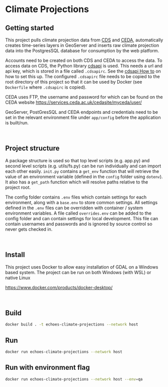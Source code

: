 # Climate Projections

## Getting started
This project pulls climate projection data from [CDS](https://cds.climate.copernicus.eu/#!/home) and [CEDA](https://www.ceda.ac.uk/), automatically creates time-series layers in GeoServer and inserts raw climate projection data into the PostgresSQL database for consumption by the web platform.

Accounts need to be created on both CDS and CEDA to access the data. To access data on CDS, the Python library [cdsapi](https://cds.climate.copernicus.eu/api-how-to) is used. This needs a url and api key, which is stored in a file called `.cdsapirc`. See the [cdsapi How to](https://cds.climate.copernicus.eu/api-how-to) on how to set this up. The configured `.cdsapirc` file needs to be copied to the root directory of this project so that it can be used by Docker (see `Dockerfile` where `.cdsapirc` is copied).

CEDA uses FTP, the username and password for which can be found on the CEDA website https://services.ceda.ac.uk/cedasite/myceda/user/

GeoServer, PostGresSQL and CEDA endpoints and credentials need to be set in the relevant environment file under `app/config` before the application is built/run. 

<br>

## Project structure
A package structure is used so that top level scripts (e.g. app.py) and second level scripts (e.g. utils/fs.py) can be run individually and can import each other easily.
`init.py` contains a `get_env` function that will retrieve the value of an environment variable (defined in the `config` folder using `dotenv`). It also has a `get_path` function which will resolve paths relative to the project root.

The config folder contains `.env` files which contain settings for each environment, along with a `base.env` to store common settings. All settings defined in the `.env` files can be overridden with container / system environment variables.
A file called `overrides.env` can be added to the config folder and can contain settings for local development. This file can contain usernames and passwords and is ignored by source control so never gets checked in.

<br>

## Install
This project uses Docker to allow easy installation of GDAL on a Windows based system. The project can be run on both Windows (with WSL) or native Linux

https://www.docker.com/products/docker-desktop/

<br>

## Build

```bash
docker build . -t echoes-climate-projections --network host
```

## Run

```bash
docker run echoes-climate-projections --network host
```

## Run with environment flag

```bash
docker run echoes-climate-projections --network host --env=qa
```
